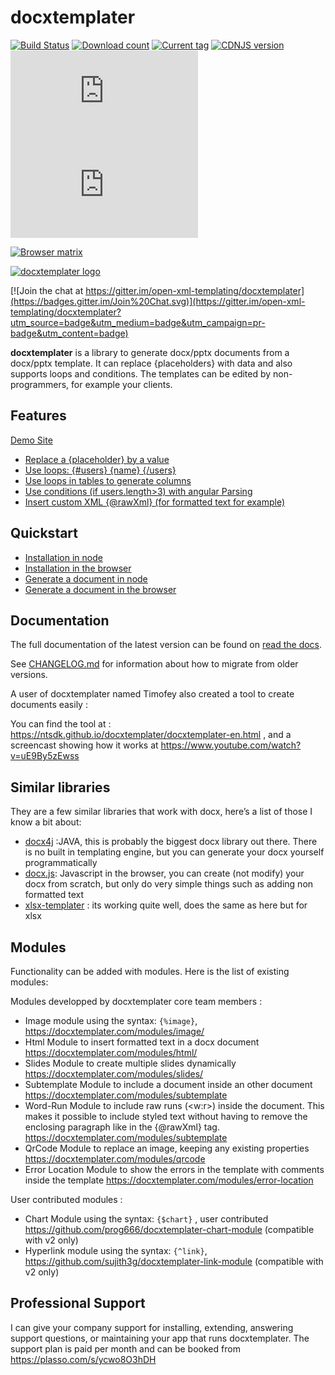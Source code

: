 docxtemplater
=============

[![Build Status](https://travis-ci.org/open-xml-templating/docxtemplater.svg?branch=master&style=flat)](https://travis-ci.org/open-xml-templating/docxtemplater) [![Download count](https://img.shields.io/npm/dm/docxtemplater.svg?style=flat)](https://www.npmjs.org/package/docxtemplater) [![Current tag](https://img.shields.io/npm/v/docxtemplater.svg?style=flat)](https://www.npmjs.org/package/docxtemplater) [![CDNJS version](https://img.shields.io/cdnjs/v/docxtemplater.svg)](https://cdnjs.com/libraries/docxtemplater) [![size](http://img.badgesize.io/https://raw.githubusercontent.com/open-xml-templating/docxtemplater-build/master/build/docxtemplater-latest.min.js?label=size&style=flat-square)](https://raw.githubusercontent.com/open-xml-templating/docxtemplater-build/master/build/docxtemplater-latest.min.js) [![gzip size](http://img.badgesize.io/https://raw.githubusercontent.com/open-xml-templating/docxtemplater-build/master/build/docxtemplater-latest.min.js?compression=gzip&label=gzip%20size&style=flat-square)](https://raw.githubusercontent.com/open-xml-templating/docxtemplater-build/master/build/docxtemplater-latest.min.js)

[![Browser matrix](https://saucelabs.com/browser-matrix/jsninja.svg)](https://saucelabs.com/u/jsninja)

[![docxtemplater logo](https://raw.githubusercontent.com/open-xml-templating/docxtemplater/master/logo-small.png)](https://docxtemplater.com/)

[![Join the chat at https://gitter.im/open-xml-templating/docxtemplater](https://badges.gitter.im/Join%20Chat.svg)](https://gitter.im/open-xml-templating/docxtemplater?utm_source=badge&utm_medium=badge&utm_campaign=pr-badge&utm_content=badge)

**docxtemplater** is a library to generate docx/pptx documents from a docx/pptx template. It can replace {placeholders} with data and also supports loops and conditions. The templates can be edited by non-programmers, for example your clients.

Features
--------

[Demo Site](https://docxtemplater.com/demo)

-	<a href="https://docxtemplater.com/demo#simple">Replace a {placeholder} by a value</a>
-	<a href="https://docxtemplater.com/demo#loops">Use loops: {#users} {name} {/users} </a>
-	<a href="https://docxtemplater.com/demo#loop-table">Use loops in tables to generate columns</a>
-	<a href="https://docxtemplater.com/demo#conditions">Use conditions (if users.length>3) with angular Parsing</a>
-	<a href="https://docxtemplater.com/demo#xml-insertion">Insert custom XML {@rawXml} (for formatted text for example)</a>

Quickstart
----------

-	[Installation in node](https://docxtemplater.readthedocs.io/en/latest/installation.html#node)
-	[Installation in the browser](https://docxtemplater.readthedocs.io/en/latest/installation.html#browser)
-	[Generate a document in node](https://docxtemplater.readthedocs.io/en/latest/generate.html#node)
-	[Generate a document in the browser](https://docxtemplater.readthedocs.io/en/latest/generate.html#browser)

Documentation
-------------

The full documentation of the latest version can be found on [read the docs](http://docxtemplater.readthedocs.io/en/latest/).

See [CHANGELOG.md](CHANGELOG.md) for information about how to migrate from older versions.

A user of docxtemplater named Timofey also created a tool to create documents easily :

You can find the tool at : https://ntsdk.github.io/docxtemplater/docxtemplater-en.html , and a screencast showing how it works at https://www.youtube.com/watch?v=uE9By5zEwss

Similar libraries
-----------------

They are a few similar libraries that work with docx, here’s a list of those I know a bit about:

-	[docx4j](https://www.docx4java.org/trac/docx4j) :JAVA, this is probably the biggest docx library out there. There is no built in templating engine, but you can generate your docx yourself programmatically
-	[docx.js](https://github.com/stephen-hardy/DOCX.js): Javascript in the browser, you can create (not modify) your docx from scratch, but only do very simple things such as adding non formatted text
-	[xlsx-templater](https://github.com/optilude/xlsx-template) : its working quite well, does the same as here but for xlsx

Modules
-------

Functionality can be added with modules. Here is the list of existing modules:

Modules developped by docxtemplater core team members :

-	Image module using the syntax: `{%image}`, https://docxtemplater.com/modules/image/
-	Html Module to insert formatted text in a docx document https://docxtemplater.com/modules/html/
-	Slides Module to create multiple slides dynamically https://docxtemplater.com/modules/slides/
-	Subtemplate Module to include a document inside an other document https://docxtemplater.com/modules/subtemplate
-	Word-Run Module to include raw runs (<w:r>) inside the document. This makes it possible to include styled text without having to remove the enclosing paragraph like in the {@rawXml} tag. https://docxtemplater.com/modules/subtemplate
-	QrCode Module to replace an image, keeping any existing properties https://docxtemplater.com/modules/qrcode
-	Error Location Module to show the errors in the template with comments inside the template https://docxtemplater.com/modules/error-location

User contributed modules :

-	Chart Module using the syntax: `{$chart}` , user contributed https://github.com/prog666/docxtemplater-chart-module (compatible with v2 only)
-	Hyperlink module using the syntax: `{^link}`, https://github.com/sujith3g/docxtemplater-link-module (compatible with v2 only)

Professional Support
--------------------

I can give your company support for installing, extending, answering support questions, or maintaining your app that runs docxtemplater. The support plan is paid per month and can be booked from https://plasso.com/s/ycwo8O3hDH
